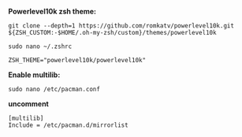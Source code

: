 **Powerlevel10k zsh theme:**
```
git clone --depth=1 https://github.com/romkatv/powerlevel10k.git ${ZSH_CUSTOM:-$HOME/.oh-my-zsh/custom}/themes/powerlevel10k
```
```
sudo nano ~/.zshrc
```
```
ZSH_THEME="powerlevel10k/powerlevel10k"
```

**Enable multilib:**
```
sudo nano /etc/pacman.conf
```
**uncomment**
```
[multilib]
Include = /etc/pacman.d/mirrorlist
```
